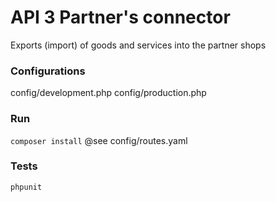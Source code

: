 # API 3 Partner's connector
 Exports (import) of goods and services into the partner shops
 
### Configurations
config/development.php
config/production.php


### Run
```composer install```
@see config/routes.yaml

### Tests
```phpunit```

